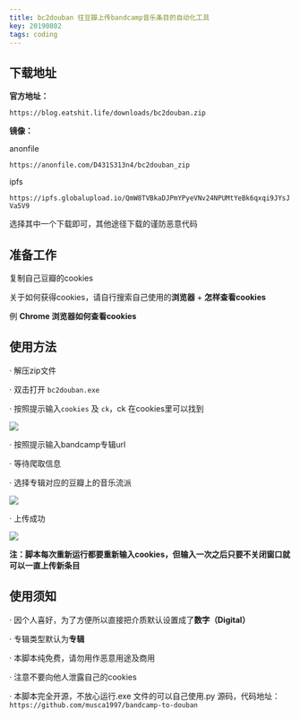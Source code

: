```yaml
---
title: bc2douban 往豆瓣上传bandcamp音乐条目的自动化工具
key: 20190802
tags: coding
---
```


## 下载地址
**官方地址：**

`https://blog.eatshit.life/downloads/bc2douban.zip`

**镜像：**

anonfile 

`https://anonfile.com/D431S313n4/bc2douban_zip`

ipfs 

`https://ipfs.globalupload.io/QmW8TVBkaDJPmYPyeVNv24NPUMtYeBk6qxqi9JYsJVa5V9`

选择其中一个下载即可，其他途径下载的谨防恶意代码

## 准备工作

复制自己豆瓣的cookies

关于如何获得cookies，请自行搜索自己使用的**浏览器** + **怎样查看cookies**

例 **Chrome 浏览器如何查看cookies**

## 使用方法

· 解压zip文件

· 双击打开 `bc2douban.exe` 

<!--more-->

· 按照提示输入`cookies` 及 `ck`，ck 在cookies里可以找到

![](https://cdn.discordapp.com/attachments/447635828496138241/606609428946354294/11111111111.PNG)

· 按照提示输入bandcamp专辑url

· 等待爬取信息

· 选择专辑对应的豆瓣上的音乐流派

![](https://cdn.discordapp.com/attachments/447635828496138241/606609443177758735/222222222222222222.PNG)

· 上传成功

![](https://cdn.discordapp.com/attachments/447635828496138241/606609615307800596/unknown.png)

**注：脚本每次重新运行都要重新输入cookies，但输入一次之后只要不关闭窗口就可以一直上传新条目**

## 使用须知

· 因个人喜好，为了方便所以直接把介质默认设置成了**数字（Digital）**

· 专辑类型默认为**专辑**

· 本脚本纯免费，请勿用作恶意用途及商用

· 注意不要向他人泄露自己的cookies

· 本脚本完全开源，不放心运行.exe 文件的可以自己使用.py 源码，代码地址：`https://github.com/musca1997/bandcamp-to-douban`

